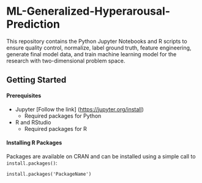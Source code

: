 # ML-Generalized-Hyperarousal-Prediction
This repository contains the Python Jupyter Notebooks and R scripts to ensure quality control, normalize, label ground truth, feature engineering, generate final model data, and train machine learning model for the research with two-dimensional problem space.



## Getting Started

#### Prerequisites
- Jupyter [Follow the link] (https://jupyter.org/install)
    - Required packages for Python
- R and RStudio
    - Required packages for R

#### Installing R Packages
Packages are available on CRAN and can be installed using a simple call to `install.packages()`:

    install.packages('PackageName') 

<!-- -->
